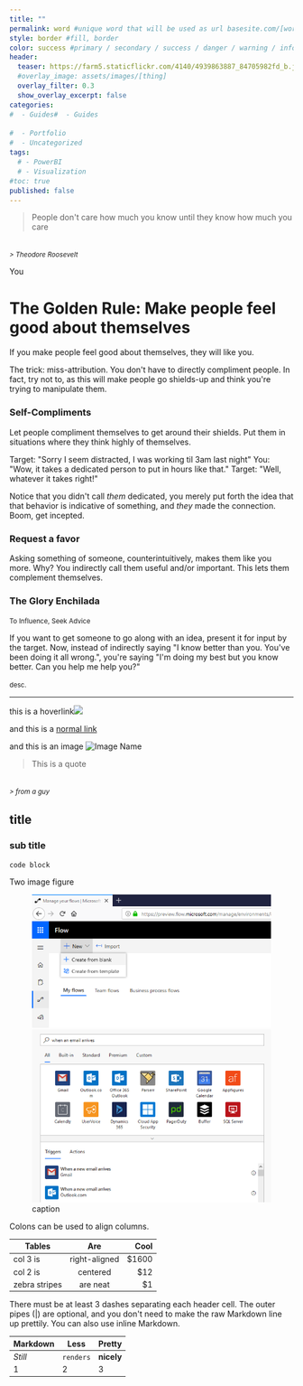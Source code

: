 ```yaml
---
title: ""
permalink: word #unique word that will be used as url basesite.com/[word]
style: border #fill, border
color: success #primary / secondary / success / danger / warning / info / light / dark (choose one only)
header:
  teaser: https://farm5.staticflickr.com/4140/4939863887_84705982fd_b.jpg
  #overlay_image: assets/images/[thing]
  overlay_filter: 0.3
  show_overlay_excerpt: false
categories:
#  - Guides#  - Guides

#  - Portfolio
#  - Uncategorized
tags:
  # - PowerBI
  # - Visualization
#toc: true
published: false
---
```








> People don't care how much you know until they know how much you care
<br>
<small><cite>
> Theodore Roosevelt
</cite></small>




You




# The Golden Rule: Make people feel good about themselves

If you make people feel good about themselves, they will like you.

The trick: miss-attribution. You don't have to directly compliment people.
In fact, try not to, as this will make people go shields-up and think you're trying to manipulate them.

### Self-Compliments
Let people compliment themselves to get around their shields. Put them in situations where they think highly of themselves.

Target: "Sorry I seem distracted, I was working til 3am last night"
You: "Wow, it takes a dedicated person to put in hours like that."
Target: "Well, whatever it takes right!"

Notice that you didn't call *them* dedicated, you merely put forth the idea that that behavior is indicative of something, and *they* made the connection. Boom, get incepted.

### Request a favor
Asking something of someone, counterintuitively, makes them like you more.
Why? You indirectly call them useful and/or important. This lets them complement themselves.

### The Glory Enchilada
<small>To Influence, Seek Advice</small>

If you want to get someone to go along with an idea, present it for input by the target.
Now, instead of indirectly saying "I know better than you. You've been doing it all wrong.", you're saying "I'm doing my best but you know better. Can you help me help you?"














<small>desc.</small>

<hr>


this is a <a class="thumbnail">hoverlink<span><img src="{{site.url}}{{site.baseurl}}/assets/reactionimages/mindblown.gif"><br></span></a>

and this is a [normal link](https://google.com)


and this is an image
![Image Name]({{site.url}}{{site.baseurl}}/assets/images/picfix_welcome.png)


> This is a quote
<br>
<small><cite>
> from a guy
</cite></small>

## title

### sub title



```
code block
```

Two image figure

<figure class="half">

<img src="../assets/images/Annotation 2019-03-12 100327.png">
<img src="../assets/images/Annotation 2019-03-12 100438.png">
<figcaption>caption </figcaption>
</figure>


Colons can be used to align columns.

| Tables        | Are           | Cool  |
| ------------- |:-------------:| -----:|
| col 3 is      | right-aligned | $1600 |
| col 2 is      | centered      |   $12 |
| zebra stripes | are neat      |    $1 |

There must be at least 3 dashes separating each header cell.
The outer pipes (|) are optional, and you don't need to make the
raw Markdown line up prettily. You can also use inline Markdown.

Markdown | Less | Pretty
--- | --- | ---
*Still* | `renders` | **nicely**
1 | 2 | 3
